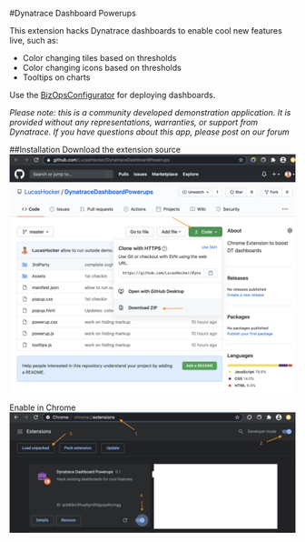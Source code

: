 #Dynatrace Dashboard Powerups

This extension hacks Dynatrace dashboards to enable cool new features live, such as:
- Color changing tiles based on thresholds
- Color changing icons based on thresholds
- Tooltips on charts

Use the <a href="https://dynatrace.github.io/BizOpsConfigurator">BizOpsConfigurator</a> for deploying dashboards.
   
*Please note: this is a community developed demonstration application. It is provided without any representations, warranties, or support from Dynatrace. If you have questions about this app, please post on our forum*

##Installation
Download the extension source
![click download](Assets/loadext1.png)

Enable in Chrome
![enable](Assets/loadext2.png)
